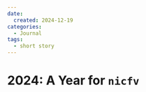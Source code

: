 ```yaml
---
date:
  created: 2024-12-19
categories:
  - Journal
tags:
  - short story
---
```

# 2024: A Year for `nicfv`



<!-- more -->


